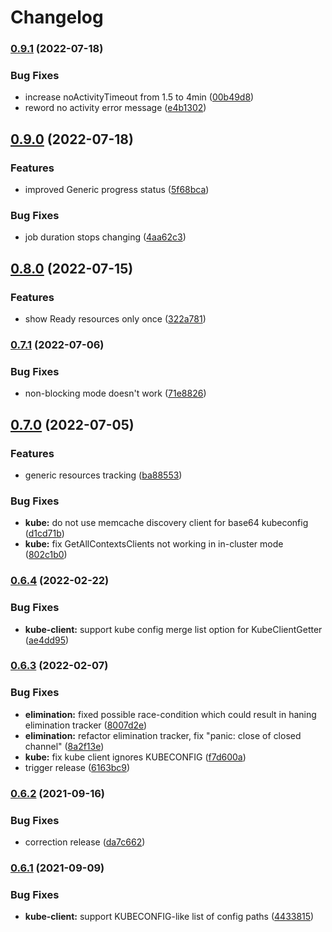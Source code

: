 # Changelog

### [0.9.1](https://www.github.com/werf/kubedog/compare/v0.9.0...v0.9.1) (2022-07-18)


### Bug Fixes

* increase noActivityTimeout from 1.5 to 4min ([00b49d8](https://www.github.com/werf/kubedog/commit/00b49d814dc0d807e374967fc19ce9d38c9dde28))
* reword no activity error message ([e4b1302](https://www.github.com/werf/kubedog/commit/e4b13020cca2f0a175c51316945dd478b79d4d9a))

## [0.9.0](https://www.github.com/werf/kubedog/compare/v0.8.0...v0.9.0) (2022-07-18)


### Features

* improved Generic progress status ([5f68bca](https://www.github.com/werf/kubedog/commit/5f68bca131024ed5a5b791f3194f98e3304e5b16))


### Bug Fixes

* job duration stops changing ([4aa62c3](https://www.github.com/werf/kubedog/commit/4aa62c3bc21778b4fd2aff2c7b28432d54a3524c))

## [0.8.0](https://www.github.com/werf/kubedog/compare/v0.7.1...v0.8.0) (2022-07-15)


### Features

* show Ready resources only once ([322a781](https://www.github.com/werf/kubedog/commit/322a781e52bb75be2ab39c2bc22ff1ab091c39dd))

### [0.7.1](https://www.github.com/werf/kubedog/compare/v0.7.0...v0.7.1) (2022-07-06)


### Bug Fixes

* non-blocking mode doesn't work ([71e8826](https://www.github.com/werf/kubedog/commit/71e88261b930965dd473af7274b0ec3f9dd7e9ba))

## [0.7.0](https://www.github.com/werf/kubedog/compare/v0.6.4...v0.7.0) (2022-07-05)


### Features

* generic resources tracking ([ba88553](https://www.github.com/werf/kubedog/commit/ba88553162024253f8d00be930931ebca0975b07))


### Bug Fixes

* **kube:** do not use memcache discovery client for base64 kubeconfig ([d1cd71b](https://www.github.com/werf/kubedog/commit/d1cd71bd4f07f0913acb7c2bfdee72ba865cf9a0))
* **kube:** fix GetAllContextsClients not working in in-cluster mode ([802c1b0](https://www.github.com/werf/kubedog/commit/802c1b0fd9afde8ca41eeee7719f0ddb0a4f9dfd))

### [0.6.4](https://www.github.com/werf/kubedog/compare/v0.6.3...v0.6.4) (2022-02-22)


### Bug Fixes

* **kube-client:** support kube config merge list option for KubeClientGetter ([ae4dd95](https://www.github.com/werf/kubedog/commit/ae4dd95bf6e7df5ca850a81dd6078dc801217242))

### [0.6.3](https://www.github.com/werf/kubedog/compare/v0.6.2...v0.6.3) (2022-02-07)


### Bug Fixes

* **elimination:** fixed possible race-condition which could result in haning elimination tracker ([8007d2e](https://www.github.com/werf/kubedog/commit/8007d2ebfcda7ace85fa43f77b24e0d2b63114ac))
* **elimination:** refactor elimination tracker, fix "panic: close of closed channel" ([8a2f13e](https://www.github.com/werf/kubedog/commit/8a2f13ef93de699ce1225d6aa2824e4b91ec19db))
* **kube:** fix kube client ignores KUBECONFIG ([f7d600a](https://www.github.com/werf/kubedog/commit/f7d600a51cbcb3fdf9df8f11028b4888ac4d61fe))
* trigger release ([6163bc9](https://www.github.com/werf/kubedog/commit/6163bc9d2a5f09e1353a1c88cc869c1a7d41392c))

### [0.6.2](https://www.github.com/werf/kubedog/compare/v0.6.1...v0.6.2) (2021-09-16)


### Bug Fixes

* correction release ([da7c662](https://www.github.com/werf/kubedog/commit/da7c6620158ebbb5e0bd3b7026173517ec38900c))

### [0.6.1](https://www.github.com/werf/kubedog/compare/v0.6.0...v0.6.1) (2021-09-09)


### Bug Fixes

* **kube-client:** support KUBECONFIG-like list of config paths ([4433815](https://www.github.com/werf/kubedog/commit/44338155c27b2c25963aea72123f3dea2045c572))
